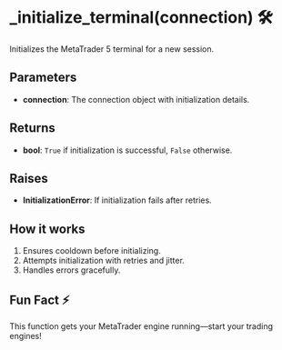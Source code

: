 # _initialize_terminal(connection) 🛠️

Initializes the MetaTrader 5 terminal for a new session.

## Parameters
- **connection**: The connection object with initialization details.

## Returns
- **bool**: `True` if initialization is successful, `False` otherwise.

## Raises
- **InitializationError**: If initialization fails after retries.

## How it works
1. Ensures cooldown before initializing.
2. Attempts initialization with retries and jitter.
3. Handles errors gracefully.

## Fun Fact ⚡
This function gets your MetaTrader engine running—start your trading engines!
